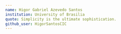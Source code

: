 ```yaml
---
name: Higor Gabriel Azevedo Santos
institution: University of Brasilia
quote: Simplicity is the ultimate sophistication.
github_user: HigorSantosCIC
---
```

